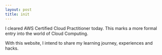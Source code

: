 ```yaml
---
layout: post
title: init
---
```


I cleared AWS Certified Cloud Practitioner today. This marks a more formal entry into the world of Cloud Computing.

With this website, I intend to share my learning journey, experiences and hacks.
